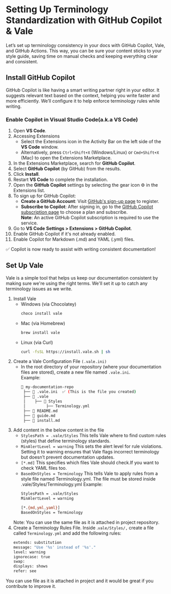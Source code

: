 # Setting Up Terminology Standardization with GitHub Copilot & Vale
Let’s set up terminology consistency in your docs with GitHub Copilot, Vale, and GitHub Actions. This way, you can be sure your content sticks to your style guide, saving time on manual checks and keeping everything clear and consistent.
## Install GitHub Copilot
GitHub Copilot is like having a smart writing partner right in your editor. It suggests relevant text based on the context, helping you write faster and more efficiently. We’ll configure it to help enforce terminology rules while writing.
### Enable Copilot in Visual Studio Code(a.k.a VS Code)
1. Open **VS Code**.
2. Accessing Extensions
   - Select the Extensions icon in the Activity Bar on the left side of the **VS Code** window.
   - Alternatively, press `Ctrl+Shift+X` (Windows/Linux) or `Cmd+Shift+X` (Mac) to open the Extensions Marketplace.
3. In the Extensions Marketplace, search for **GitHub Copilot**.  
4. Select **GitHub Copilot** (by GitHub) from the results.
5. Click **Install**.
5. Restart **VS Code** to complete the installation. 
6. Open the **GitHub Copilot** settings by selecting the gear icon ⚙️ in the Extensions list.
7. To sign up for GitHub Copilot:  
     - **Create a GitHub Account**: Visit [GitHub's sign-up page](https://github.com/signup) to register.  
     - **Subscribe to Copilot**: After signing in, go to the [GitHub Copilot subscription page](https://github.com/features/copilot) to choose a plan and subscribe.  
     **Note**: An active GitHub Copilot subscription is required to use the service.
9. Go to **VS Code** **Settings > Extensions > GitHub Copilot**.
10. Enable GitHub Copilot if it's not already enabled.
11.  Enable Copilot for Markdown (.md) and YAML (.yml) files. 

✅ Copilot is now ready to assist with writing consistent documentation!  
 
## Set Up Vale
Vale is a simple tool that helps us keep our documentation consistent by making sure we're using the right terms. We'll set it up to catch any terminology issues as we write.
1. Install Vale
    - Windows (via Chocolatey)
      ```sh
      choco install vale 
    -  Mac (via Homebrew)
        ```sh    
        brew install vale
      -  Linux (via Curl)
           ```sh    
          curl -fsSL https://install.vale.sh | sh
2. Create a Vale Configuration File ``(.vale.ini)``
     - In the root directory of your repository (where your documentation files are stored), create a new file named ``.vale.ini``.  
     Example:
       ```sh 
       📂 my-documentation-repo  
        ├── 📄 .vale.ini  ✅ (This is the file you created)  
        ├── 📂 .vale  
        │    ├── 📂 Styles  
        │         ├── Terminology.yml  
        ├── 📄 README.md  
        ├── 📄 guide.md  
        ├── 📄 install.md  
3. Add content in the below content in the file
   - ``StylesPath = .vale/Styles``
   This tells Vale where to find custom rules (styles) that define terminology standards.  
   - ``MinAlertLevel = warning``
   This sets the alert level for rule violations. Setting it to warning ensures that Vale flags incorrect terminology but doesn’t prevent documentation updates.  
   - ``[*.md]``
   This specifies which files Vale should check.If you want to check YAML files too.  
   - ``BasedOnStyles = Terminology``
   This tells Vale to apply rules from a style file named Terminology.yml.
   The file must be stored inside .vale/Styles/Terminology.yml
   Example:
      ```sh 
     StylesPath = .vale/Styles  
     MinAlertLevel = warning  

     [*.{md,yml,yaml}]  
     BasedOnStyles = Terminology
    Note: You can use the same file as it is attached in project repository.  
4. Create a Terminology Rules File. Inside .``vale/Styles/,`` create a file called ``Terminology.yml`` and add the following rules:
    ```sh
    extends: substitution  
    message: "Use '%s' instead of '%s'."  
    level: warning  
    ignorecase: true  
    swap:  
    displays: shows  
    refer: see  
  You can use file as it is attached in project and it would be great if you contribute to improve it.
